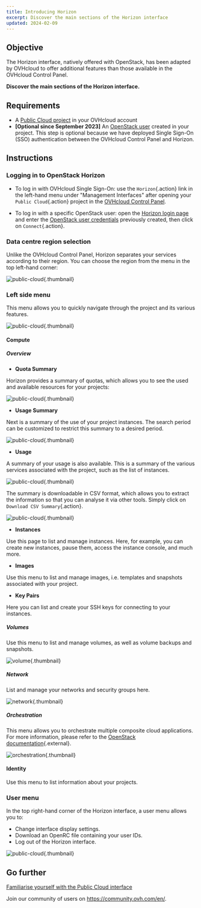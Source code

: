 ```yaml
---
title: Introducing Horizon
excerpt: Discover the main sections of the Horizon interface
updated: 2024-02-09
---
```


## Objective

The Horizon interface, natively offered with OpenStack, has been adapted by OVHcloud to offer additional features than those available in the OVHcloud Control Panel.

**Discover the main sections of the Horizon interface.**

## Requirements

- A [Public Cloud project](create_a_public_cloud_project1.) in your OVHcloud account
- **[Optional since September 2023]** An [OpenStack user](create_and_delete_a_user1.) created in your project. This step is optional because we have deployed Single Sign-On (SSO) authentication between the OVHcloud Control Panel and Horizon.

## Instructions

### Logging in to OpenStack Horizon

- To log in with OVHcloud Single Sign-On: use the `Horizon`{.action} link in the left-hand menu under "Management Interfaces" after opening your `Public Cloud`{.action} project in the [OVHcloud Control Panel](https://ca.ovh.com/auth/?action=gotomanager&from=https://www.ovh.com/sg/&ovhSubsidiary=sg).

- To log in with a specific OpenStack user: open the [Horizon login page](https://horizon.cloud.ovh.net/auth/login/) and enter the [OpenStack user credentials](create_and_delete_a_user1.) previously created, then click on `Connect`{.action}.

### Data centre region selection

Unlike the OVHcloud Control Panel, Horizon separates your services according to their region. You can choose the region from the menu in the top left-hand corner:

![public-cloud](region2021.png){.thumbnail}

### Left side menu

This menu allows you to quickly navigate through the project and its various features.

![public-cloud](leftmenu2021.png){.thumbnail}

#### Compute

##### **Overview**

- **Quota Summary**

Horizon provides a summary of quotas, which allows you to see the used and available resources for your projects:

![public-cloud](quotas2021.png){.thumbnail}

- **Usage Summary**

Next is a summary of the use of your project instances. The search period can be customized to restrict this summary to a desired period.

![public-cloud](usagesummary2021.png){.thumbnail}

- **Usage**

A summary of your usage is also available. This is a summary of the various services associated with the project, such as the list of instances.

![public-cloud](usage2021.png){.thumbnail}

The summary is downloadable in CSV format, which allows you to extract the information so that you can analyse it via other tools. Simply click on `Download CSV Summary`{.action}.

![public-cloud](csv2021.png){.thumbnail}

- **Instances**

Use this page to list and manage instances. Here, for example, you can create new instances, pause them, access the instance console, and much more.

- **Images**

Use this menu to list and manage images, i.e. templates and snapshots associated with your project.

- **Key Pairs**

Here you can list and create your SSH keys for connecting to your instances.

##### **Volumes**

Use this menu to list and manage volumes, as well as volume backups and snapshots.

![volume](volumes2021.png){.thumbnail}

##### **Network**

List and manage your networks and security groups here. 

![network](network2021.png){.thumbnail}

##### **Orchestration**

This menu allows you to orchestrate multiple composite cloud applications.<br>
For more information, please refer to the [OpenStack documentation](https://docs.openstack.org/horizon/pike/user/stacks.html){.external}.

![orchestration](orchestration2021.png){.thumbnail}

#### Identity

Use this menu to list information about your projects.

### User menu

In the top right-hand corner of the Horizon interface, a user menu allows you to: 

- Change interface display settings.
- Download an OpenRC file containing your user IDs.
- Log out of the Horizon interface.

![public-cloud](username2021.png){.thumbnail}

## Go further

[Familiarise yourself with the Public Cloud interface](03-public-cloud-interface-walk-me1.)
 
Join our community of users on <https://community.ovh.com/en/>.
